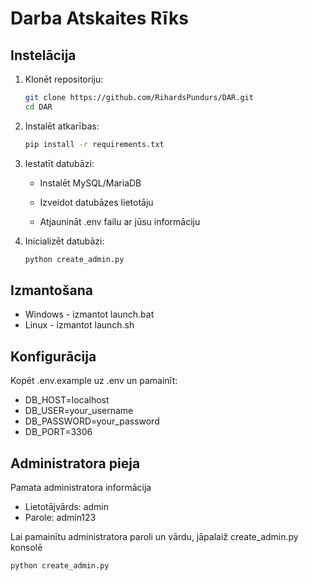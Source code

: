 # Darba Atskaites Rīks

## Instelācija
1. Klonēt repositoriju:
   ```bash
   git clone https://github.com/RihardsPundurs/DAR.git
   cd DAR

2. Instalēt atkarības:
   ```bash
   pip install -r requirements.txt

3. Iestatīt datubāzi:
   * Instalēt MySQL/MariaDB

   * Izveidot datubāzes lietotāju

   * Atjaunināt .env failu ar jūsu informāciju

4. Inicializēt datubāzi:
   ```bash
   python create_admin.py
   
## Izmantošana
* Windows - izmantot launch.bat
* Linux - izmantot launch.sh

## Konfigurācija
Kopēt .env.example uz .env un pamainīt:

* DB_HOST=localhost
* DB_USER=your_username
* DB_PASSWORD=your_password
* DB_PORT=3306

## Administratora pieja
Pamata administratora informācija
* Lietotājvārds: admin
* Parole: admin123

Lai pamainītu administratora paroli un vārdu, jāpalaiž create_admin.py konsolē
   ```cmd
   python create_admin.py
